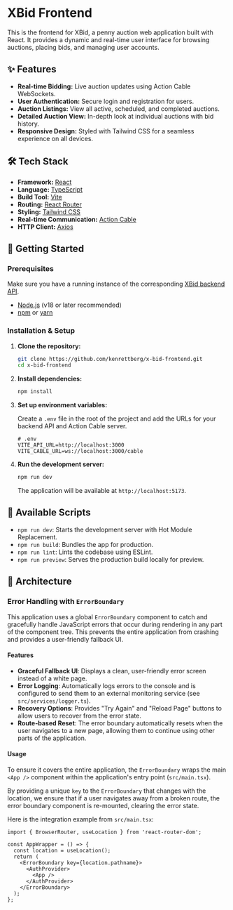 # XBid Frontend

This is the frontend for XBid, a penny auction web application built with React. It provides a dynamic and real-time user interface for browsing auctions, placing bids, and managing user accounts.

## ✨ Features

-   **Real-time Bidding:** Live auction updates using Action Cable WebSockets.
-   **User Authentication:** Secure login and registration for users.
-   **Auction Listings:** View all active, scheduled, and completed auctions.
-   **Detailed Auction View:** In-depth look at individual auctions with bid history.
-   **Responsive Design:** Styled with Tailwind CSS for a seamless experience on all devices.

## 🛠️ Tech Stack

-   **Framework:** [React](https://reactjs.org/)
-   **Language:** [TypeScript](https://www.typescriptlang.org/)
-   **Build Tool:** [Vite](https://vitejs.dev/)
-   **Routing:** [React Router](https://reactrouter.com/)
-   **Styling:** [Tailwind CSS](https://tailwindcss.com/)
-   **Real-time Communication:** [Action Cable](https://guides.rubyonrails.org/action_cable_overview.html)
-   **HTTP Client:** [Axios](https://axios-http.com/)

## 🚀 Getting Started

### Prerequisites

Make sure you have a running instance of the corresponding [XBid backend API](https://github.com/kenrettberg/x-bid-backend).

-   [Node.js](https://nodejs.org/) (v18 or later recommended)
-   [npm](https://www.npmjs.com/) or [yarn](https://yarnpkg.com/)

### Installation & Setup

1.  **Clone the repository:**
    ```sh
    git clone https://github.com/kenrettberg/x-bid-frontend.git
    cd x-bid-frontend
    ```

2.  **Install dependencies:**
    ```sh
    npm install
    ```

3.  **Set up environment variables:**

    Create a `.env` file in the root of the project and add the URLs for your backend API and Action Cable server.

    ```env
    # .env
    VITE_API_URL=http://localhost:3000
    VITE_CABLE_URL=ws://localhost:3000/cable
    ```

4.  **Run the development server:**
    ```sh
    npm run dev
    ```
    The application will be available at `http://localhost:5173`.

## 📜 Available Scripts

-   `npm run dev`: Starts the development server with Hot Module Replacement.
-   `npm run build`: Bundles the app for production.
-   `npm run lint`: Lints the codebase using ESLint.
-   `npm run preview`: Serves the production build locally for preview.

## 🧱 Architecture

### Error Handling with `ErrorBoundary`

This application uses a global `ErrorBoundary` component to catch and gracefully handle JavaScript errors that occur during rendering in any part of the component tree. This prevents the entire application from crashing and provides a user-friendly fallback UI.

#### Features

*   **Graceful Fallback UI**: Displays a clean, user-friendly error screen instead of a white page.
*   **Error Logging**: Automatically logs errors to the console and is configured to send them to an external monitoring service (see `src/services/logger.ts`).
*   **Recovery Options**: Provides "Try Again" and "Reload Page" buttons to allow users to recover from the error state.
*   **Route-based Reset**: The error boundary automatically resets when the user navigates to a new page, allowing them to continue using other parts of the application.

#### Usage

To ensure it covers the entire application, the `ErrorBoundary` wraps the main `<App />` component within the application's entry point (`src/main.tsx`).

By providing a unique `key` to the `ErrorBoundary` that changes with the location, we ensure that if a user navigates away from a broken route, the error boundary component is re-mounted, clearing the error state.

Here is the integration example from `src/main.tsx`:

```tsx
import { BrowserRouter, useLocation } from 'react-router-dom';

const AppWrapper = () => {
  const location = useLocation();
  return (
    <ErrorBoundary key={location.pathname}>
      <AuthProvider>
        <App />
      </AuthProvider>
    </ErrorBoundary>
  );
};
```
